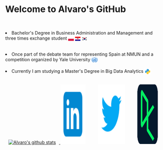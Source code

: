 # Welcome to Alvaro's GitHub

<p>
 <br>
<li> Bachelor's Degree in Business Administration and Management and three times exchange student <img src="https://github.com/alozk/alozk/blob/main/svg/flags/pl.svg" height="5%" width="3.5%" align='center'/>  <img src="https://github.com/alozk/alozk/blob/main/svg/flags/hr.svg" height="50%" width="3.5%" align='center'/>  <img src="https://github.com/alozk/alozk/blob/main/svg/flags/kr.svg" height="50%" width="3.5%" align='center'/></li>
</br>
  <br>
<li>Once part of the debate team for representing Spain at NMUN and a competition organized by Yale University <img src="https://github.com/alozk/alozk/blob/main/svg/icons/un.svg" height="50%" width="4%" align='center'/></li>
 </br>

<li>Currently I am studying a Master's Degree in Big Data Analytics <img src="https://github.com/alozk/alozk/blob/main/svg/icons/python.svg" height="50%" width="4%" align='center'/></li></li>
 </br>
</p>
<p>
<a href="https://github.com/alozk/github-readme-stats">
<img src="https://github-readme-stats.vercel.app/api?username=alozk&show_icons=true&theme=github_dark" alt="Alvaro's github stats" width="50%" HSPACE="10"/> </a><a href="https://www.linkedin.com/in/chiquillo/" target="_blank"><img src="https://github.com/alozk/alozk/blob/main/svg/rrss/linkedin.svg" height="190" width="80" HSPACE="0"></a><a href="https://twitter.com/alozk__" target="_blank"><img src="https://github.com/alozk/alozk/blob/main/svg/rrss/twitter.svg" height="190" width="85"HSPACE="40"></a><a href="https://www.datacamp.com/profile/chiquillo" target="_blank"><img src="https://github.com/alozk/alozk/blob/main/svg/rrss/datacamp.svg " height="190" width="65">
</a>
</p>
